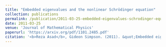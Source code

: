 ```yaml
---
title: "Embedded eigenvalues and the nonlinear Schrödinger equation"
collection: publications
permalink: /publication/2011-03-25-embedded-eigenvalues-schrodinger-equation
date: 2011-03-25
venue: 'Journal of Mathematical Physics'
paperurl: 'https://arxiv.org/pdf/1101.2485.pdf'
citation: '<b>Reza Asad</b>, Gideon Simpson. (2011). &quot;Embedded eigenvalues and the nonlinear Schrödinger equation.&quot; <i>Journal of Mathematical Physics</i>.'
---
```

